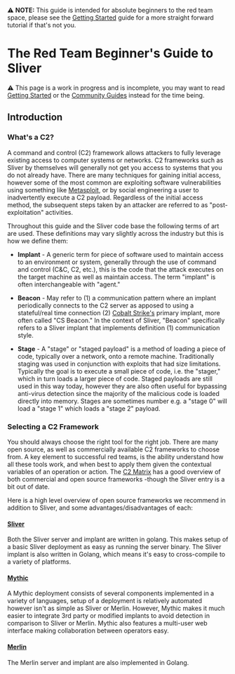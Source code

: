 ⚠️ __NOTE:__ This guide is intended for absolute beginners to the red team space, please see the [Getting Started](https://github.com/BishopFox/sliver/wiki/Getting-Started) guide for a more straight forward tutorial if that's not you. 

# The Red Team Beginner's Guide to Sliver

⚠️ This page is a work in progress and is incomplete, you may want to read [Getting Started](https://github.com/BishopFox/sliver/wiki/Getting-Started) or the [Community Guides](https://github.com/BishopFox/sliver/wiki/Community-Guides) instead for the time being.

## Introduction

### What's a C2?

A command and control (C2) framework allows attackers to fully leverage existing access to computer systems or networks. C2 frameworks such as Sliver by themselves will generally not get you access to systems that you do not already have. There are many techniques for gaining initial access, however some of the most common are exploiting software vulnerabilities using something like [Metasploit](https://www.metasploit.com/), or by social engineering a user to inadvertently execute a C2 payload. Regardless of the initial access method, the subsequent steps taken by an attacker are referred to as "post-exploitation" activities.

Throughout this guide and the Sliver code base the following terms of art are used. These definitions may vary slightly across the industry but this is how we define them:

* __Implant__ - A generic term for piece of software used to maintain access to an environment or system, generally through the use of command and control (C&C, C2, etc.), this is the code that the attack executes on the target machine as well as maintain access. The term "implant" is often interchangeable with "agent."

* __Beacon__ - May refer to (1) a communication pattern where an implant periodically connects to the C2 server as apposed to using a stateful/real time connection (2) [Cobalt Strike's](https://www.cobaltstrike.com/) primary implant, more often called "CS Beacon." In the context of Sliver, "Beacon" specifically refers to a Sliver implant that implements definition (1) communication style.

* __Stage__ - A "stage" or "staged payload" is a method of loading a piece of code, typically over a network, onto a remote machine. Traditionally staging was used in conjunction with exploits that had size limitations. Typically the goal is to execute a small piece of code, i.e. the "stager," which in turn loads a larger piece of code. Staged payloads are still used in this way today, however they are also often useful for bypassing anti-virus detection since the majority of the malicious code is loaded directly into memory. Stages are sometimes number e.g. a "stage 0" will load a "stage 1" which loads a "stage 2" payload.

### Selecting a C2 Framework

You should always choose the right tool for the right job. There are many open source, as well as commercially available C2 frameworks to choose from. A key element to successful red teams, is the ability understand how all these tools work, and when best to apply them given the contextual variables of an operation or action. The [C2 Matrix](https://www.thec2matrix.com/) has a good overview of both commercial and open source frameworks -though the Sliver entry is a bit out of date.

Here is a high level overview of open source frameworks we recommend in addition to Sliver, and some advantages/disadvantages of each:

#### [Sliver](https://github.com/BishopFox/sliver)

Both the Sliver server and implant are written in golang. This makes setup of a basic Sliver deployment as easy as running the server binary. The Sliver implant is also written in Golang, which means it's easy to cross-compile to a variety of platforms. 

#### [Mythic](https://github.com/its-a-feature/Mythic)

A Mythic deployment consists of several components implemented in a variety of languages, setup of a deployment is relatively automated however isn't as simple as Sliver or Merlin. However, Mythic makes it much easier to integrate 3rd party or modified implants to avoid detection in comparison to Sliver or Merlin. Mythic also features a multi-user web interface making collaboration between operators easy.

#### [Merlin](https://github.com/Ne0nd0g/merlin)

The Merlin server and implant are also implemented in Golang.


